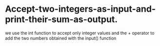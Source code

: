 # Accept-two-integers-as-input-and-print-their-sum-as-output.
we use the int function to accept only integer values and the + operator to add the two numbers obtained with the input() function
